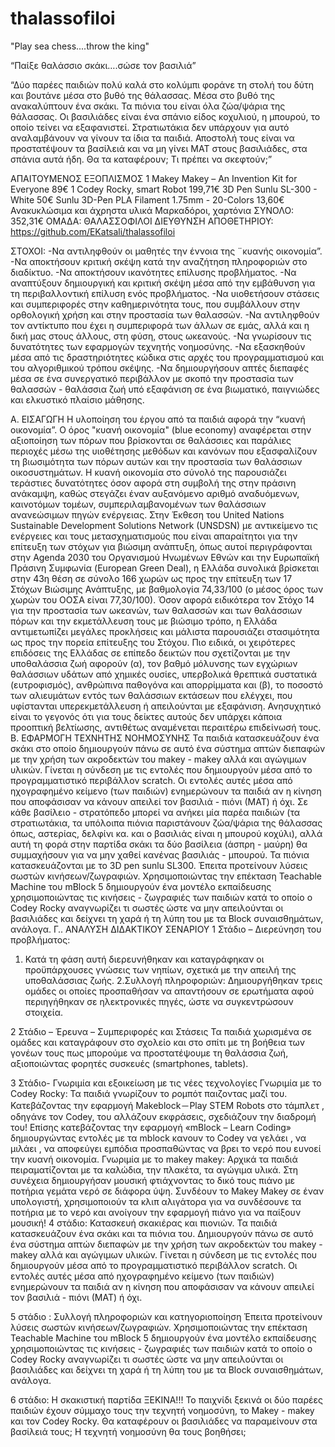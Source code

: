 # thalassofiloi
"Play sea chess....throw the king"

“Παίξε θαλάσσιο σκάκι….σώσε τον βασιλιά”

“Δύο παρέες παιδιών πολύ καλά στο κολύμπι φοράνε τη στολή του δύτη και βουτάνε μέσα στο βυθό της θάλασσας. Μέσα στο βυθό της ανακαλύπτουν ένα σκάκι. Τα πιόνια του είναι όλα ζώα/ψάρια της θάλασσας. Οι βασιλιάδες είναι ένα σπάνιο είδος κοχυλιού, η μπουρού, το οποίο τείνει να εξαφανιστεί. Στρατιωτάκια δεν υπάρχουν για αυτό αναλαμβάνουν να γίνουν τα ίδια τα παιδιά. Αποστολή τους είναι να προστατέψουν τα βασίλειά και να μη γίνει ΜΑΤ στους βασιλιάδες, στα σπάνια αυτά ήδη. Θα τα καταφέρουν; Τι πρέπει να σκεφτούν;”


ΑΠΑΙΤΟΥΜΕΝΟΣ ΕΞΟΠΛΙΣΜΟΣ
1 Makey Makey – An Invention Kit for Everyone 89€
1 Codey Rocky, smart Robot 199,71€
3D Pen Sunlu SL-300 - White 50€
Sunlu 3D-Pen PLA Filament 1.75mm - 20-Colors 13,60€
Ανακυκλώσιμα και άχρηστα υλικά
Μαρκαδόροι, χαρτόνια
ΣΥΝΟΛΟ: 352,31€
ΟΜΑΔΑ: ΘΑΛΑΣΣΟΦΙΛΟΙ
ΔΙΕΥΘΥΝΣΗ ΑΠΟΘΕΤΗΡΙΟΥ:
https://github.com/EKatsali/thalassofiloi


ΣΤΟΧΟΙ:
-Να αντιληφθούν οι μαθητές την έννοια της ¨κυανής οικονομία”.
-Να αποκτήσουν κριτική σκέψη κατά την αναζήτηση πληροφοριών στο διαδίκτυο.
-Να αποκτήσουν ικανότητες επίλυσης προβλήματος.
-Να αναπτύξουν δημιουργική και κριτική σκέψη μέσα από την εμβάθυνση για τη περιβαλλοντική επίλυση ενός προβλήματος.
-Να υιοθετήσουν στάσεις και συμπεριφορές στην καθημερινότητα τους, που συμβάλλουν στην ορθολογική χρήση και στην προστασία των θαλασσών.
-Να αντιληφθούν τον αντίκτυπο που έχει η συμπεριφορά των άλλων σε εμάς, αλλά και η δική μας στους άλλους, στη φύση, στους ωκεανούς.
-Να γνωρίσουν τις δυνατότητες των εφαρμογών τεχνητής νοημοσύνης.
-Να εξασκηθούν μέσα από τις δραστηριότητες κώδικα στις αρχές του προγραμματισμού και του αλγοριθμικού τρόπου σκέψης.
-Να δημιουργήσουν απτές διεπαφές μέσα σε ένα συνεργατικό περιβάλλον με σκοπό την προστασία των θαλασσών - θαλάσσια ζωή υπό εξαφάνιση σε ένα βιωματικό, παιγνιώδες και ελκυστικό πλαίσιο μάθησης.







Α. ΕΙΣΑΓΩΓΗ
Η υλοποίηση του έργου από τα παιδιά αφορά την “κυανή οικονομία”. Ο όρος "κυανή οικονομία" (blue economy) αναφέρεται στην αξιοποίηση των πόρων που βρίσκονται σε θαλάσσιες και παράλιες περιοχές μέσω της υιοθέτησης μεθόδων και κανόνων που εξασφαλίζουν τη βιωσιμότητα των πόρων αυτών και την προστασία των θαλάσσιων οικοσυστημάτων. Η κυανή οικονομία στο σύνολό της παρουσιάζει τεράστιες δυνατότητες όσον αφορά στη συμβολή της στην πράσινη ανάκαμψη, καθώς στεγάζει έναν αυξανόμενο αριθμό αναδυόμενων, καινοτόμων τομέων, συμπεριλαμβανομένων των θαλάσσιων ανανεώσιμων πηγών ενέργειας.
Στην Έκθεση του United Nations Sustainable Development Solutions Network (UNSDSN) με αντικείμενο τις ενέργειες και τους μετασχηματισμούς που είναι απαραίτητοι για την επίτευξη των στόχων για βιώσιμη ανάπτυξη, όπως αυτοί περιγράφονται στην Agenda 2030 του Οργανισμού Ηνωμένων Εθνών και την Ευρωπαϊκή Πράσινη Συμφωνία (European Green Deal), η Ελλάδα συνολικά βρίσκεται στην 43η θέση σε σύνολο 166 χωρών ως προς την επίτευξη των 17 Στόχων Βιώσιμης Ανάπτυξης, με βαθμολογία 74,33/100 (ο μέσος όρος των χωρών του ΟΟΣΑ είναι 77,30/100). Όσον αφορά ειδικότερα τον Στόχο 14 για την προστασία των ωκεανών, των θαλασσών και των θαλάσσιων πόρων και την εκμετάλλευση τους με βιώσιμο τρόπο, η Ελλάδα αντιμετωπίζει μεγάλες προκλήσεις και μάλιστα παρουσιάζει στασιμότητα ως προς την πορεία επίτευξης του Στόχου. Πιο ειδικά, οι χειρότερες επιδόσεις της Ελλάδας σε επίπεδο δεικτών που σχετίζονται με την υποθαλάσσια ζωή αφορούν (α), τον βαθμό μόλυνσης των εγχώριων θαλάσσιων υδάτων από χημικές ουσίες, υπερβολικά θρεπτικά συστατικά (ευτροφισμός), ανθρώπινα παθογόνα και απορρίμματα και (β), το ποσοστό των αλιευμάτων εντός των θαλάσσιων εκτάσεων που ελέγχει, που υφίστανται υπερεκμετάλλευση ή απειλούνται με εξαφάνιση. Ανησυχητικό είναι το γεγονός ότι για τους δείκτες αυτούς δεν υπάρχει κάποια προοπτική βελτίωσης, αντιθέτως αναμένεται περαιτέρω επιδείνωσή τους.
Β. ΕΦΑΡΜΟΓΗ ΤΕΧΝΗΤΗΣ ΝΟΗΜΟΣΥΝΗΣ
Τα παιδιά κατασκευάζουν ένα σκάκι στο οποίο δημιουργούν πάνω σε αυτό ένα σύστημα απτών διεπαφών με την χρήση των ακροδεκτών του makey - makey  αλλά και αγώγιμων υλικών. Γίνεται η σύνδεση με τις εντολές που δημιουργούν μέσα από το προγραμματιστικό περιβάλλον scratch. Οι εντολές αυτές μέσα από ηχογραφημένο κείμενο (των παιδιών) ενημερώνουν τα παιδιά αν η κίνηση που αποφάσισαν να κάνουν απειλεί τον βασιλιά - πιόνι (ΜΑΤ) ή όχι. Σε κάθε βασίλειο - στρατόπεδο μπορεί να ανήκει μία παρέα παιδιών (τα στρατιωτάκια, τα υπόλοιπα πιόνια παριστάνουν ζώα/ψάρια της θάλασσας όπως, αστερίας, δελφίνι κα. και ο βασιλιάς είναι η μπουρού κοχύλι), αλλά αυτή τη φορά στην παρτίδα σκάκι τα δύο βασίλεια (άσπρη - μαύρη) θα συμμαχήσουν για να μην χαθεί κανένας βασιλιάς - μπουρού. Τα πιόνια κατασκευάζονται με το 3D pen sunlu SL300.
Έπειτα προτείνουν λύσεις σωστών κινήσεων/ζωγραφιών. Χρησιμοποιώντας την επέκταση Teachable Machine του mBlock 5 δημιουργούν ένα μοντέλο εκπαίδευσης χρησιμοποιώντας τις κινήσεις - ζωγραφιές των παιδιών κατά το οποίο ο Codey Rocky αναγνωρίζει τι σωστές ώστε να μην απειλούνται οι βασιλιάδες και δείχνει τη χαρά ή τη λύπη του με τα Block συναισθημάτων, ανάλογα.
Γ.. ΑΝΑΛΥΣΗ ΔΙΔΑΚΤΙΚΟΥ ΣΕΝΑΡΙΟΥ
1 Στάδιο – Διερεύνηση του προβλήματος:
1. Κατά τη φάση αυτή  διερευνήθηκαν και καταγράφηκαν  οι προϋπάρχουσες γνώσεις των νηπίων, σχετικά με την απειλή της υποθαλάσσιας ζωής. 
2.Συλλογή πληροφοριών: Δημιουργήθηκαν τρεις ομάδες οι οποίες προσπαθήσαν να απαντήσουν σε ερωτήματα αφού περιηγήθηκαν σε ηλεκτρονικές πηγές, ώστε να συγκεντρώσουν στοιχεία.


2 Στάδιο – Έρευνα – Συμπεριφορές και Στάσεις
Τα παιδιά χωρισμένα σε ομάδες και  καταγράφουν στο σχολείο και στο σπίτι με τη βοήθεια των γονέων τους πως μπορούμε να προστατέψουμε τη θαλάσσια ζωή, αξιοποιώντας φορητές συσκευές (smartphones, tablets).


3 Στάδιο- Γνωριμία και εξοικείωση με τις νέες τεχνολογίες
Γνωριμία με το Codey Rocky: Τα παιδιά γνωρίζουν το ρομπότ παιζοντας μαζί του. Κατεβάζοντας την εφαρμογή  Makeblock－Play STEM Robots στο τάμπλετ , οδηγάνε τον Codey, του αλλάζουν εκφράσεις, σχεδιάζουν την διαδρομή του!
Επίσης κατεβάζοντας την εφαρμογή  «mBlock – Learn Coding»  δημιουργώντας εντολές με τα mblock κανουν το Codey να γελάει , να μιλάει , να αποφεύγει εμπόδια προσπαθώντας να βρει το νερό που ευνοεί την κυανή οικονομία. 
Γνωριμία με το makey makey:  Αρχικά τα παιδιά πειραματίζονται  με τα  καλώδια, την πλακέτα, τα αγώγιμα υλικά. Στη συνέχεια δημιουργήσαν  μουσική  φτιάχνοντας  το δικό τους  πιάνο με ποτήρια γεμάτα  νερό σε διάφορα ύψη. Συνδέουν το Makey Makey σε έναν υπολογιστή, χρησιμοποιούν τα κλιπ αλιγάτορα για να συνδέσουνε  τα ποτήρια με το νερό και  ανοίγουν την εφαρμογή πιάνο για να παίξουν μουσική!
4 στάδιο: Κατασκευή σκακιέρας και πιονιών. 
Τα παιδιά κατασκευάζουν ένα σκάκι και τα πιόνια του. Δημιουργούν πάνω σε αυτό ένα σύστημα απτών διεπαφών με την χρήση των ακροδεκτών του makey - makey  αλλά και αγώγιμων υλικών. Γίνεται η σύνδεση με τις εντολές που δημιουργούν μέσα από το προγραμματιστικό περιβάλλον scratch. Οι εντολές αυτές μέσα από ηχογραφημένο κείμενο (των παιδιών) ενημερώνουν τα παιδιά αν η κίνηση που αποφάσισαν να κάνουν απειλεί τον βασιλιά - πιόνι (ΜΑΤ) ή όχι. 


5 στάδιο : Συλλογή πληροφοριών και κατηγοριοποίηση
Έπειτα προτείνουν λύσεις σωστών κινήσεων/ζωγραφιών. Χρησιμοποιώντας την επέκταση Teachable Machine του mBlock 5 δημιουργούν ένα μοντέλο εκπαίδευσης χρησιμοποιώντας τις κινήσεις - ζωγραφιές των παιδιών κατά το οποίο ο Codey Rocky αναγνωρίζει τι σωστές ώστε να μην απειλούνται οι βασιλιάδες και δείχνει τη χαρά ή τη λύπη του με τα Block συναισθημάτων, ανάλογα.


6 στάδιο: Η σκακιστική παρτίδα ΞΕΚΙΝΑ!!!
Το παιχνίδι ξεκινά οι δύο παρέες παιδιών έχουν σύμμαχο τους την τεχνητή νοημοσύνη, το Makey - makey και τον Codey Rocky. Θα καταφέρουν οι βασιλιάδες να παραμείνουν στα βασίλειά τους; Η τεχνητή νοημοσύνη θα τους βοηθήσει; 
















